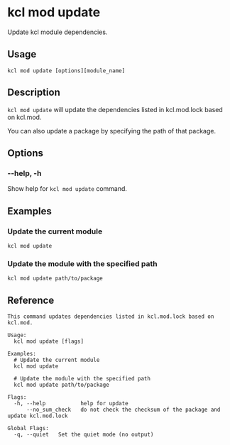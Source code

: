 # kcl mod update

Update kcl module dependencies.

## Usage

```shell
kcl mod update [options][module_name]
```

## Description

`kcl mod update` will update the dependencies listed in kcl.mod.lock based on kcl.mod.

You can also update a package by specifying the path of that package.

## Options

### --help, -h

Show help for `kcl mod update` command.

## Examples

### Update the current module

```shell
kcl mod update
```

### Update the module with the specified path

```shell
kcl mod update path/to/package
```

## Reference

```shell
This command updates dependencies listed in kcl.mod.lock based on kcl.mod.

Usage:
  kcl mod update [flags]

Examples:
  # Update the current module
  kcl mod update
  
  # Update the module with the specified path
  kcl mod update path/to/package

Flags:
  -h, --help           help for update
      --no_sum_check   do not check the checksum of the package and update kcl.mod.lock

Global Flags:
  -q, --quiet   Set the quiet mode (no output)
```
